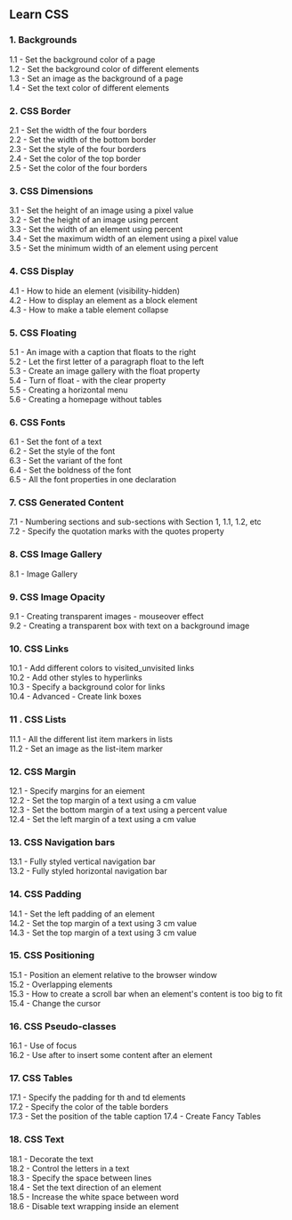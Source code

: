 ## Learn CSS

### 1. Backgrounds
1.1 - Set the background color of a page  
1.2 - Set the background color of different elements  
1.3 - Set an image as the background of a page  
1.4 - Set the text color of different elements

### 2. CSS Border
2.1 - Set the width of the four borders  
2.2 - Set the width of the bottom border  
2.3 - Set the style of the four borders  
2.4 - Set the color of the top border  
2.5 - Set the color of the four borders

### 3. CSS Dimensions
3.1 - Set the height of an image using a pixel value  
3.2 - Set the height of an image using percent  
3.3 - Set the width of an eIement using percent  
3.4 - Set the maximum width of an element using a pixel value  
3.5 - Set the minimum width of an element using percent

### 4. CSS Display
4.1 - How to hide an element (visibility-hidden)  
4.2 - How to display an element as a block element  
4.3 - How to make a table element collapse

### 5. CSS Floating
5.1 - An image with a caption that floats to the right  
5.2 - Let the first letter of a paragraph float to the left  
5.3 - Create an image gallery with the float property  
5.4 - Turn of float - with the clear property  
5.5 - Creating a horizontal menu  
5.6 - Creating a homepage without tables

### 6. CSS Fonts
6.1 - Set the font of a text  
6.2 - Set the style of the font  
6.3 - Set the variant of the font  
6.4 - Set the boldness of the font  
6.5 - All the font properties in one declaration  

### 7. CSS Generated Content
7.1 - Numbering sections and sub-sections with Section 1, 1.1, 1.2, etc  
7.2 - Specify the quotation marks with the quotes property  

### 8. CSS Image Gallery
8.1 - Image Gallery 

### 9. CSS Image Opacity
9.1 - Creating transparent images - mouseover effect  
9.2 - Creating a transparent box with text on a background image

### 10. CSS Links
10.1 - Add different colors to visited_unvisited links  
10.2 - Add other styles to hyperlinks  
10.3 - Specify a background color for links  
10.4 - Advanced - Create link boxes

### 11 . CSS Lists
11.1 - All the different list item markers in lists  
11.2 - Set an image as the list-item marker

### 12. CSS Margin
12.1 - Specify margins for an eiement  
12.2 - Set the top margin of a text using a cm value  
12.3 - Set the bottom margin of a text using a percent value  
12.4 - Set the left margin of a  text using a cm value

### 13. CSS Navigation bars
13.1 - Fully styled vertical navigation bar  
13.2 - Fully styled horizontal navigation bar

### 14. CSS Padding
14.1 - Set the left padding of an element  
14.2 - Set the top margin of a text using 3 cm value  
14.3 - Set the top margin of a text using 3 cm value

### 15. CSS Positioning
15.1 - Position an element relative to the browser window  
15.2 - Overlapping elements  
15.3 - How to create a scroll bar when an element's content is too big to fit  
15.4 - Change the cursor

### 16. CSS Pseudo-classes
16.1 - Use of focus  
16.2 - Use after to insert some content after an element

### 17. CSS Tables
17.1 - Specify the padding for th and td elements  
17.2 - Specify the color of the table borders  
17.3 - Set the position of the table caption
17.4 - Create Fancy Tables

### 18. CSS Text
18.1 - Decorate the text  
18.2 - Control the letters in a text  
18.3 - Specify the space between lines  
18.4 - Set the text direction of an element  
18.5 - Increase the white space between word  
18.6 - Disable text wrapping inside an element